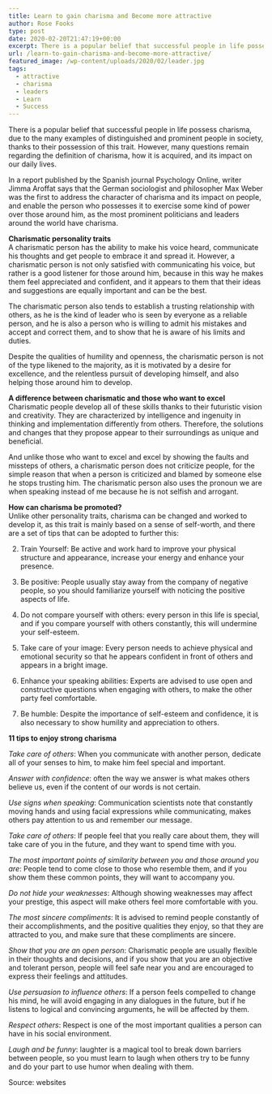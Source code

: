 ```yaml
---
title: Learn to gain charisma and Become more attractive
author: Rose Fooks
type: post
date: 2020-02-20T21:47:19+00:00
excerpt: There is a popular belief that successful people in life possess charisma, due to the many examples of distinguished and prominent people in society
url: /learn-to-gain-charisma-and-become-more-attractive/
featured_image: /wp-content/uploads/2020/02/leader.jpg
tags:
  - attractive
  - charisma
  - leaders
  - Learn
  - Success
---
```


There is a popular belief that successful people in life possess charisma, due to the many examples of distinguished and prominent people in society, thanks to their possession of this trait. However, many questions remain regarding the definition of charisma, how it is acquired, and its impact on our daily lives.

In a report published by the Spanish journal Psychology Online, writer Jimma Aroffat says that the German sociologist and philosopher Max Weber was the first to address the character of charisma and its impact on people, and enable the person who possesses it to exercise some kind of power over those around him, as the most prominent politicians and leaders around the world have charisma.

**Charismatic personality traits**  
A charismatic person has the ability to make his voice heard, communicate his thoughts and get people to embrace it and spread it. However, a charismatic person is not only satisfied with communicating his voice, but rather is a good listener for those around him, because in this way he makes them feel appreciated and confident, and it appears to them that their ideas and suggestions are equally important and can be the best.

The charismatic person also tends to establish a trusting relationship with others, as he is the kind of leader who is seen by everyone as a reliable person, and he is also a person who is willing to admit his mistakes and accept and correct them, and to show that he is aware of his limits and duties.

Despite the qualities of humility and openness, the charismatic person is not of the type likened to the majority, as it is motivated by a desire for excellence, and the relentless pursuit of developing himself, and also helping those around him to develop.

**A difference between charismatic and those who want to excel**  
Charismatic people develop all of these skills thanks to their futuristic vision and creativity. They are characterized by intelligence and ingenuity in thinking and implementation differently from others. Therefore, the solutions and changes that they propose appear to their surroundings as unique and beneficial.

And unlike those who want to excel and excel by showing the faults and missteps of others, a charismatic person does not criticize people, for the simple reason that when a person is criticized and blamed by someone else he stops trusting him. The charismatic person also uses the pronoun we are when speaking instead of me because he is not selfish and arrogant.

**How can charisma be promoted?**  
Unlike other personality traits, charisma can be changed and worked to develop it, as this trait is mainly based on a sense of self-worth, and there are a set of tips that can be adopted to further this:

2. Train Yourself: Be active and work hard to improve your physical structure and appearance, increase your energy and enhance your presence.

3. Be positive: People usually stay away from the company of negative people, so you should familiarize yourself with noticing the positive aspects of life.

4. Do not compare yourself with others: every person in this life is special, and if you compare yourself with others constantly, this will undermine your self-esteem.

5. Take care of your image: Every person needs to achieve physical and emotional security so that he appears confident in front of others and appears in a bright image.

6. Enhance your speaking abilities: Experts are advised to use open and constructive questions when engaging with others, to make the other party feel comfortable.

7. Be humble: Despite the importance of self-esteem and confidence, it is also necessary to show humility and appreciation to others.

**11 tips to enjoy strong charisma**

_Take care of others_: When you communicate with another person, dedicate all of your senses to him, to make him feel special and important.

_Answer with confidence_: often the way we answer is what makes others believe us, even if the content of our words is not certain.

_Use signs when speaking_: Communication scientists note that constantly moving hands and using facial expressions while communicating, makes others pay attention to us and remember our message.

_Take care of others_: If people feel that you really care about them, they will take care of you in the future, and they want to spend time with you.

_The most important points of similarity between you and those around you are_: People tend to come close to those who resemble them, and if you show them these common points, they will want to accompany you.

_Do not hide your weaknesses_: Although showing weaknesses may affect your prestige, this aspect will make others feel more comfortable with you.

_The most sincere compliments_: It is advised to remind people constantly of their accomplishments, and the positive qualities they enjoy, so that they are attracted to you, and make sure that these compliments are sincere.

_Show that you are an open person_: Charismatic people are usually flexible in their thoughts and decisions, and if you show that you are an objective and tolerant person, people will feel safe near you and are encouraged to express their feelings and attitudes.

_Use persuasion to influence others_: If a person feels compelled to change his mind, he will avoid engaging in any dialogues in the future, but if he listens to logical and convincing arguments, he will be affected by them.

_Respect others_: Respect is one of the most important qualities a person can have in his social environment.

_Laugh and be funny_: laughter is a magical tool to break down barriers between people, so you must learn to laugh when others try to be funny and do your part to use humor when dealing with them.

Source: websites
